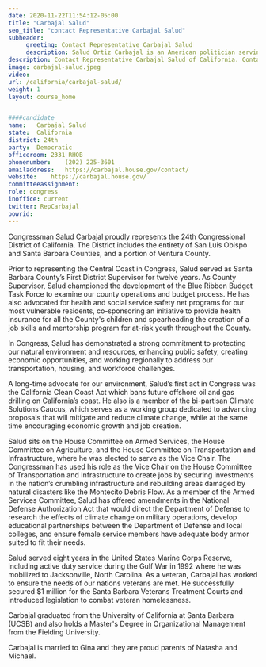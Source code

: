 ```yaml
---
date: 2020-11-22T11:54:12-05:00
title: "Carbajal Salud"
seo_title: "contact Representative Carbajal Salud"
subheader:
     greeting: Contact Representative Carbajal Salud 
     description: Salud Ortiz Carbajal is an American politician serving as the U.S. Representative for California's 24th congressional district since 2017. He is a member of the Democratic Party, and his district covers Santa Maria, San Luis Obispo and Santa Barbara.
description: Contact Representative Carbajal Salud of California. Contact information for Carbajal Salud includes email address, phone number, and mailing address.
image: carbajal-salud.jpeg
video: 
url: /california/carbajal-salud/
weight: 1
layout: course_home


####candidate
name:	Carbajal Salud
state:	California
district: 24th
party:	Democratic
officeroom:	2331 RHOB
phonenumber:	(202) 225-3601
emailaddress:	https://carbajal.house.gov/contact/
website:	https://carbajal.house.gov/
committeeassignment: 
role: congress
inoffice: current
twitter: RepCarbajal
powrid: 
---
```

Congressman Salud Carbajal proudly represents the 24th Congressional District of California. The District includes the entirety of San Luis Obispo and Santa Barbara Counties, and a portion of Ventura County.

Prior to representing the Central Coast in Congress, Salud served as Santa Barbara County’s First District Supervisor for twelve years. As County Supervisor, Salud championed the development of the Blue Ribbon Budget Task Force to examine our county operations and budget process. He has also advocated for health and social service safety net programs for our most vulnerable residents, co-sponsoring an initiative to provide health insurance for all the County's children and spearheading the creation of a job skills and mentorship program for at-risk youth throughout the County.

In Congress, Salud has demonstrated a strong commitment to protecting our natural environment and resources, enhancing public safety, creating economic opportunities, and working regionally to address our transportation, housing, and workforce challenges.

A long-time advocate for our environment, Salud’s first act in Congress was the California Clean Coast Act which bans future offshore oil and gas drilling on California’s coast. He also is a member of the bi-partisan Climate Solutions Caucus, which serves as a working group dedicated to advancing proposals that will mitigate and reduce climate change, while at the same time encouraging economic growth and job creation. 

Salud sits on the House Committee on Armed Services, the House Committee on Agriculture, and the House Committee on Transportation and Infrastructure, where he was elected to serve as the Vice Chair. The Congressman has used his role as the Vice Chair on the House Committee of Transportation and Infrastructure to create jobs by securing investments in the nation’s crumbling infrastructure and rebuilding areas damaged by natural disasters like the Montecito Debris Flow. As a member of the Armed Services Committee, Salud has offered amendments in the National Defense Authorization Act that would direct the Department of Defense to research the effects of climate change on military operations, develop educational partnerships between the Department of Defense and local colleges, and ensure female service members have adequate body armor suited to fit their needs.

Salud served eight years in the United States Marine Corps Reserve, including active duty service during the Gulf War in 1992 where he was mobilized to Jacksonville, North Carolina. As a veteran, Carbajal has worked to ensure the needs of our nations veterans are met. He successfully secured $1 million for the Santa Barbara Veterans Treatment Courts and introduced legislation to combat veteran homelessness.

Carbajal graduated from the University of California at Santa Barbara (UCSB) and also holds a Master's Degree in Organizational Management from the Fielding University.

Carbajal is married to Gina and they are proud parents of Natasha and Michael.
